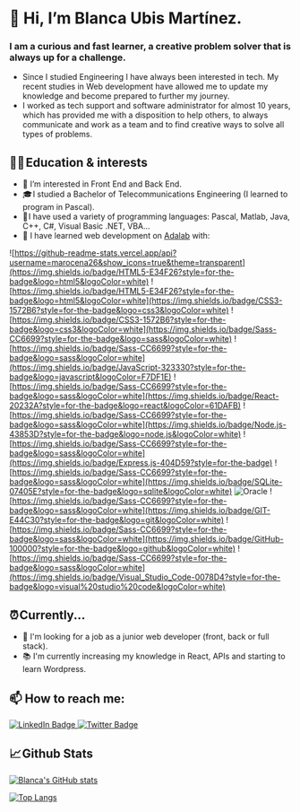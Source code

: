 # 👋 Hi, I’m Blanca Ubis Martínez.

### I am a curious and fast learner, a creative problem solver that is always up for a challenge. 

- Since I studied Engineering I have always been interested in tech. My recent studies in Web development have allowed me to update my knowledge and become prepared to further my journey.
- I worked as tech support and software administrator for almost 10 years, which has provided me with a disposition to help others, to always communicate and work as a team and to find creative ways to solve all types of problems.

## 👩‍💻 Education & interests

- 👀 I’m interested in Front End and Back End.
- 🎓 I studied a Bachelor of Telecommunications Engineering (I learned to program in Pascal).
- 💾 I have used a variety of programming languages: Pascal, Matlab, Java, C++, C#, Visual Basic .NET, VBA...
- 🌱 I have learned web development on [Adalab](https://adalab.es/) with:

![https://github-readme-stats.vercel.app/api?username=marocena26&show_icons=true&theme=transparent](https://img.shields.io/badge/HTML5-E34F26?style=for-the-badge&logo=html5&logoColor=white)
![https://img.shields.io/badge/HTML5-E34F26?style=for-the-badge&logo=html5&logoColor=white](https://img.shields.io/badge/CSS3-1572B6?style=for-the-badge&logo=css3&logoColor=white)
![https://img.shields.io/badge/CSS3-1572B6?style=for-the-badge&logo=css3&logoColor=white](https://img.shields.io/badge/Sass-CC6699?style=for-the-badge&logo=sass&logoColor=white)
![https://img.shields.io/badge/Sass-CC6699?style=for-the-badge&logo=sass&logoColor=white](https://img.shields.io/badge/JavaScript-323330?style=for-the-badge&logo=javascript&logoColor=F7DF1E)
![https://img.shields.io/badge/Sass-CC6699?style=for-the-badge&logo=sass&logoColor=white](https://img.shields.io/badge/React-20232A?style=for-the-badge&logo=react&logoColor=61DAFB)
![https://img.shields.io/badge/Sass-CC6699?style=for-the-badge&logo=sass&logoColor=white](https://img.shields.io/badge/Node.js-43853D?style=for-the-badge&logo=node.js&logoColor=white)
![https://img.shields.io/badge/Sass-CC6699?style=for-the-badge&logo=sass&logoColor=white](https://img.shields.io/badge/Express.js-404D59?style=for-the-badge)
![https://img.shields.io/badge/Sass-CC6699?style=for-the-badge&logo=sass&logoColor=white](https://img.shields.io/badge/SQLite-07405E?style=for-the-badge&logo=sqlite&logoColor=white)
![Oracle](https://img.shields.io/badge/Oracle-F80000?style=for-the-badge&logo=oracle&logoColor=white)
![https://img.shields.io/badge/Sass-CC6699?style=for-the-badge&logo=sass&logoColor=white](https://img.shields.io/badge/GIT-E44C30?style=for-the-badge&logo=git&logoColor=white)
![https://img.shields.io/badge/Sass-CC6699?style=for-the-badge&logo=sass&logoColor=white](https://img.shields.io/badge/GitHub-100000?style=for-the-badge&logo=github&logoColor=white)
![https://img.shields.io/badge/Sass-CC6699?style=for-the-badge&logo=sass&logoColor=white](https://img.shields.io/badge/Visual_Studio_Code-0078D4?style=for-the-badge&logo=visual%20studio%20code&logoColor=white)

## ⏰ Currently...

- 🚀 I'm looking for a job as a junior web developer (front, back or full stack).
- 📚 I'm currently increasing my knowledge in React, APIs and starting to learn Wordpress. 

## 📫 How to reach me:
<div id="badges">
  <a href="https://www.linkedin.com/in/blanca-ubis-martinez/">
    <img src="https://img.shields.io/badge/LinkedIn-indigo?style=for-the-badge&logo=linkedin&logoColor=white" alt="LinkedIn Badge"/>
  </a>
  <a href="https://twitter.com/blaumart87">
    <img src="https://img.shields.io/badge/Twitter-blue?style=for-the-badge&logo=twitter&logoColor=white" alt="Twitter Badge"/>
  </a>
</div>

## 📈 Github Stats

[![Blanca's GitHub stats](https://github-readme-stats.vercel.app/api?username=blancaum&theme=material-palenight&layout=compact)](https://github.com/blancaum/github-readme-stats)

[![Top Langs](https://github-readme-stats.vercel.app/api/top-langs/?username=blancaum&theme=material-palenight&layout=compact)](https://github.com/blancaum/github-readme-stats)

<!---
blancaum/blancaum is a ✨ special ✨ repository because its `README.md` (this file) appears on your GitHub profile.
You can click the Preview link to take a look at your changes.
--->
